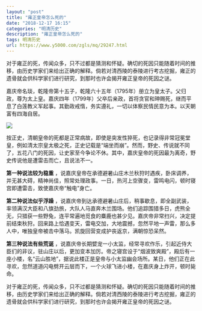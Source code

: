 ```yaml
---
layout: "post"
title: "雍正皇帝怎么死的"
date: "2018-12-17 16:15"
categories: "明清历史"
description: "雍正皇帝怎么死的"
tags: 明清历史
url: https://www.y5000.com/zgls/mq/29247.html
---
```






对于雍正的死，传闻众多，只不过都是猜测和怀疑。确切的死因只能随着时间的推移，由历史学家们来给出正确的解释。倘若对清西陵的泰陵进行考古挖掘，雍正的遗骨就会供科学家们进行研究，到那时也许会揭开雍正皇帝的死因之谜。

嘉庆帝名琰，乾隆帝第十五子，乾隆六十五年（1795年）册立为皇太子。父归政，尊为太上皇。嘉庆四年（1799年）父卒后亲政，首将贪官和珅赐死，继而平息了白莲教义军起事。其勤政戒惰，务实遵礼，一切以体察民情民意为本。以天朝富有四海自居。

![](https://img.y5000.com/uploads/allimg/180314/8-1P31414310D26.jpg)

按正史，清朝皇帝的死都是正常病故，即使是突发性猝死，也记录得非常冠冕堂皇，例如清太宗皇太极之死，正史记载是“端坐而崩”。然而，野史、传说就不同了，五花八门的死因，让史家至今争论不休。其中，嘉庆皇帝的死因最为离奇，野史传说他是遭雷击而亡，且说法不一。

**第一种说法较为稳重**
，说嘉庆皇帝在承德避暑山庄木兰秋狩时遇疾，卧床调养，并无甚大碍，精神尚佳，照常处理政事。一日，热河上空骤变，雷鸣电闪，顿时寝宫即遭雷击，致使嘉庆帝“触电”身亡。

**第二种说法似乎浮躁**
，说嘉庆帝到达承德避暑山庄后，稍事歇息，即全副武装，率领满汉大臣和八旗劲旅，大队人马直奔木兰围场。他们追踪围猎多日，虎熊全无，只猎获一些野兔，连平常遍地觅食的麋鹿也甚少见。嘉庆帝非常扫兴，决定提前结束秋狩。回来路上恰遇变天，雷电交加，大地震撼，忽然平地一声雷，那么多人中，唯独皇帝被击中落马。凯旋回营变成护丧返京，满朝惊恐呆然。

**第三种说法有些荒诞**
，说嘉庆帝长期嬖宠一小太监，经常寻欢作乐，引起近侍大臣们的非议，驻山庄以后，更加变本加厉。帝之寝宫设于“烟波致爽殿”，殿后有一座小楼，名“云山胜地”，据说此楼正是皇帝与小太监幽会场所。某日，他们正在此寻欢，忽然道道闪电劈开云层而下，一个火球飞进小楼，在嘉庆身上炸开，顿时毙命。

对于雍正的死，传闻众多，只不过都是猜测和怀疑。确切的死因只能随着时间的推移，由历史学家们来给出正确的解释。倘若对清西陵的泰陵进行考古挖掘，雍正的遗骨就会供科学家们进行研究，到那时也许会揭开雍正皇帝的死因之谜。
